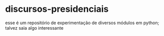 # discursos-presidenciais

esse é um repositório de experimentação de diversos módulos em python; talvez saia algo interessante
